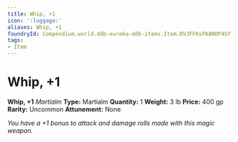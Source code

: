 ```yaml
---
title: Whip, +1
icon: ':luggage:'
aliases: Whip, +1
foundryId: Compendium.world.ddb-eureka-ddb-items.Item.RVJFFKsPA8NOP4SY
tags:
- Item
---
```


# Whip, +1

**Whip, +1**
_Martialm_
**Type:** Martialm
**Quantity:** 1
**Weight:** 3 lb
**Price:** 400 gp
**Rarity:** Uncommon
**Attunement:** None

*You have a +1 bonus to attack and damage rolls made with this magic weapon.*
